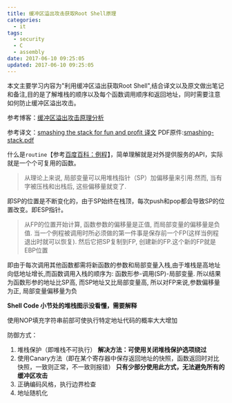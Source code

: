 ```yaml
---
title: 缓冲区溢出攻击获取Root Shell原理
categories:
  - it
tags:
  - security
  - C
  - assembly
date: 2017-06-10 09:25:05
updated: 2017-06-10 09:25:05
---
```


本文主要学习内容为"利用缓冲区溢出获取Root Shell",结合译文以及原文做出笔记和备注,目的是了解堆栈的顺序以及每个函数调用顺序和返回地址，同时需要注意如何防止缓冲区溢出攻击。

参考博客：[缓冲区溢出攻击原理分析](http://blog.csdn.net/linyt/article/details/43315429)

参考译文：[smashing the stack for fun and profit 译文](http://www.itwendao.com/article/detail/397706.html)
PDF原件:[smashing-stack.pdf](./smashing-stack.pdf)

什么是`routine`【参考[百度百科：例程](http://baike.baidu.com/link?url=PsdMY81WJEytzMnjV_JU_rvPGwdp3klIwsEE917Fq6JZtjBlUTuhEfN9-D8QXVmG9ZkNF6dMWsfSGQ_NcM8uhGAKiDYNsD_GhHO6Fr9CU1a)】，简单理解就是对外提供服务的API，实际就是一个个可复用的函数。

>从理论上来说, 局部变量可以用堆栈指针（SP）加偏移量来引用.然而, 当有字被压栈和出栈后, 这些偏移量就变了. 

即SP的位置是不断变化的，由于SP始终在栈顶，每次push和pop都会导致SP的位置改变。即ESP指针。

>从FP的位置开始计算, 函数参数的偏移量是正值, 而局部变量的偏移量是负值.
当一个例程被调用时所必须做的第一件事是保存前一个FP(这样当例程退出时就可以恢复). 然后它把SP复制到FP, 创建新的FP.这个新的FP就是EBP位置

即由于每次调用其他函数都需将新函数的参数和局部变量入栈,由于堆栈是高地址向低地址增长,而函数调用入栈的顺序为: 函数形参-调用(SP)-局部变量. 所以结果为函数形参的地址比SP高, 而SP地址又比局部变量高, 所以对FP来说,参数偏移量为正, 局部变量偏移量为负


**Shell Code 小节处的堆栈图示没看懂，需要解释**

使用NOP填充字符串前部可使执行特定地址代码的概率大大增加

防御方式：
1. 堆栈保护（即堆栈不可执行） **解决方法：可使用关闭堆栈保护选项绕过**
2. 使用Canary方法（即在某个寄存器中保存返回地址的快照，函数返回时对比快照，一致则正常，不一致则报错） **只有少部分使用此方式，无法避免所有的缓冲区攻击**
3. 正确编码风格，执行边界检查
4. 地址随机化